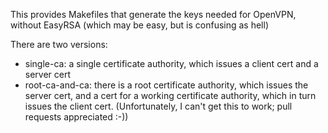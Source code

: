 This provides Makefiles that generate the keys needed for OpenVPN, without
EasyRSA (which may be easy, but is confusing as hell)

There are two versions:

* single-ca: a single certificate authority, which issues a client cert and a server cert
* root-ca-and-ca: there is a root certificate authority, which issues the server cert, and
  a cert for a working certificate authority, which in turn issues the client cert.
  (Unfortunately, I can't get this to work; pull requests appreciated :-))

